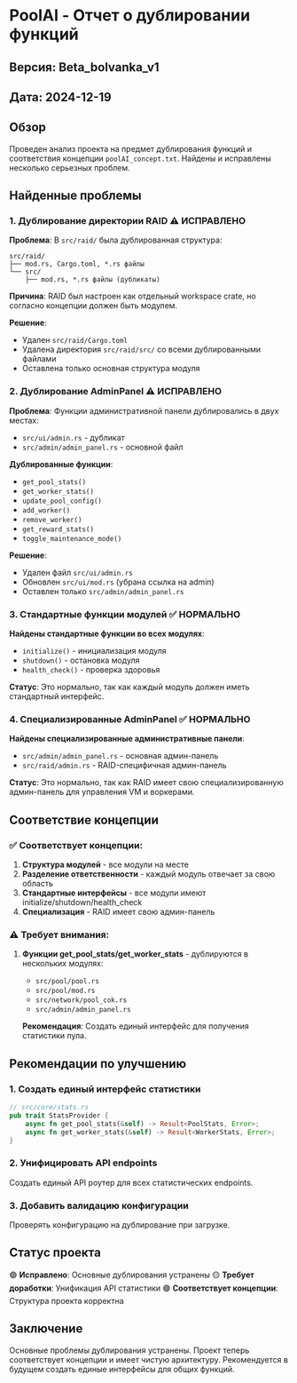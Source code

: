 # PoolAI - Отчет о дублировании функций

## Версия: Beta_bolvanka_v1
## Дата: 2024-12-19

## Обзор

Проведен анализ проекта на предмет дублирования функций и соответствия концепции `poolAI_concept.txt`. Найдены и исправлены несколько серьезных проблем.

## Найденные проблемы

### 1. Дублирование директории RAID ⚠️ **ИСПРАВЛЕНО**

**Проблема**: В `src/raid/` была дублированная структура:
```
src/raid/
├── mod.rs, Cargo.toml, *.rs файлы
└── src/
    ├── mod.rs, *.rs файлы (дубликаты)
```

**Причина**: RAID был настроен как отдельный workspace crate, но согласно концепции должен быть модулем.

**Решение**: 
- Удален `src/raid/Cargo.toml`
- Удалена директория `src/raid/src/` со всеми дублированными файлами
- Оставлена только основная структура модуля

### 2. Дублирование AdminPanel ⚠️ **ИСПРАВЛЕНО**

**Проблема**: Функции административной панели дублировались в двух местах:
- `src/ui/admin.rs` - дубликат
- `src/admin/admin_panel.rs` - основной файл

**Дублированные функции**:
- `get_pool_stats()`
- `get_worker_stats()`
- `update_pool_config()`
- `add_worker()`
- `remove_worker()`
- `get_reward_stats()`
- `toggle_maintenance_mode()`

**Решение**: 
- Удален файл `src/ui/admin.rs`
- Обновлен `src/ui/mod.rs` (убрана ссылка на admin)
- Оставлен только `src/admin/admin_panel.rs`

### 3. Стандартные функции модулей ✅ **НОРМАЛЬНО**

**Найдены стандартные функции во всех модулях**:
- `initialize()` - инициализация модуля
- `shutdown()` - остановка модуля  
- `health_check()` - проверка здоровья

**Статус**: Это нормально, так как каждый модуль должен иметь стандартный интерфейс.

### 4. Специализированные AdminPanel ✅ **НОРМАЛЬНО**

**Найдены специализированные административные панели**:
- `src/admin/admin_panel.rs` - основная админ-панель
- `src/raid/admin.rs` - RAID-специфичная админ-панель

**Статус**: Это нормально, так как RAID имеет свою специализированную админ-панель для управления VM и воркерами.

## Соответствие концепции

### ✅ Соответствует концепции:

1. **Структура модулей** - все модули на месте
2. **Разделение ответственности** - каждый модуль отвечает за свою область
3. **Стандартные интерфейсы** - все модули имеют initialize/shutdown/health_check
4. **Специализация** - RAID имеет свою админ-панель

### ⚠️ Требует внимания:

1. **Функции get_pool_stats/get_worker_stats** - дублируются в нескольких модулях:
   - `src/pool/pool.rs`
   - `src/pool/mod.rs` 
   - `src/network/pool_cok.rs`
   - `src/admin/admin_panel.rs`

   **Рекомендация**: Создать единый интерфейс для получения статистики пула.

## Рекомендации по улучшению

### 1. Создать единый интерфейс статистики

```rust
// src/core/stats.rs
pub trait StatsProvider {
    async fn get_pool_stats(&self) -> Result<PoolStats, Error>;
    async fn get_worker_stats(&self) -> Result<WorkerStats, Error>;
}
```

### 2. Унифицировать API endpoints

Создать единый API роутер для всех статистических endpoints.

### 3. Добавить валидацию конфигурации

Проверять конфигурацию на дублирование при загрузке.

## Статус проекта

🟢 **Исправлено**: Основные дублирования устранены
🟡 **Требует доработки**: Унификация API статистики
🟢 **Соответствует концепции**: Структура проекта корректна

## Заключение

Основные проблемы дублирования устранены. Проект теперь соответствует концепции и имеет чистую архитектуру. Рекомендуется в будущем создать единые интерфейсы для общих функций. 